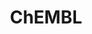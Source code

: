 ---
layout: default
bigquery: https://console.cloud.google.com/bigquery?p=patents-public-data&d=ebi_chembl&page=dataset
citation: '"The ChEMBL database in 2017." Anna Gaulton, Anne Hersey, Michał Nowotka,
  A Patrícia Bento, Jon Chambers, David Mendez, Prudence Mutowo, Francis Atkinson,
  Louisa J Bellis, Elena Cibrián-Uhalte, Mark Davies, Nathan Dedman, Anneli Karlsson,
  María Paula Magariños, John P Overington, George Papadatos, Ines Smit, Andrew R
  Leach Nucleic acids Research (2017) 45 (Database Issue), D945-D954'
contributors: European Bioinformatics Institute
cost: None
description: ChEMBL Data is a manually curated database of small molecules used in
  drug discovery, including information about existing patented drugs.
documentation: 'schema: https://www.ebi.ac.uk/chembl/db_schema


  '
last_edit: Mon, 04 Apr 2022 19:07:30 GMT
location: https://console.cloud.google.com/marketplace/product/google_patents_public_datasets/chembl
maintained_by: EMBL-EBI, an outstation of European Molecular Biology Laboratory
related_publications: '

  ChEMBL: towards direct deposition of bioassay data.


  Mendez D, Gaulton A, Bento AP, Chambers J, De Veij M, Félix E, Magariños MP, Mosquera
  JF, Mutowo P, Nowotka M, Gordillo-Marañón M, Hunter F, Junco L, Mugumbate G, Rodriguez-Lopez
  M, Atkinson F, Bosc N, Radoux CJ, Segura-Cabrera A, Hersey A, Leach AR.


  — Nucleic Acids Res. 2019; 47(D1):D930-D940. doi: 10.1093/nar/gky1075

  '
schema_fields: '[''std_act_id'', ''nda_type'', ''class_type'', ''level1_description'',
  ''frac_code'', ''mc_organism'', ''first_page'', ''first_approval'', ''mc_tax_id'',
  ''withdrawn_flag'', ''bao_id'', ''mutation'', ''assay_cell_type'', ''withdrawn_year'',
  ''src_compound_id'', ''ddd_units'', ''smid'', ''compd_id'', ''assay_test_type'',
  ''entity_id'', ''binding_site_comment'', ''withdrawn_country'', ''canonical_smiles'',
  ''parameter_type'', ''as_id'', ''metabolite_record_id'', ''standard_units'', ''first_in_class'',
  ''tid_fixed'', ''country'', ''level3_description'', ''assay_strain'', ''mecref_id'',
  ''ref_type'', ''qudt_units'', ''qed_weighted'', ''idx'', ''class_level'', ''aspect'',
  ''stem'', ''protclasssyn_id'', ''published_value'', ''trade_name'', ''level1'',
  ''units'', ''src_id'', ''mol_atc_id'', ''direct_interaction'', ''cell_id'', ''research_stem'',
  ''caloha_id'', ''alert_set_id'', ''dosed_ingredient'', ''pathway_key'', ''published_relation'',
  ''product_id'', ''topical'', ''downgraded'', ''actsm_id'', ''standard_type'', ''job_id'',
  ''parenteral'', ''aromatic_rings'', ''submission_date'', ''availability_type'',
  ''mol_hrac_id'', ''potential_duplicate'', ''assay_tissue'', ''entity_type'', ''irac_class_id'',
  ''assay_category'', ''ap_id'', ''chembl_id'', ''doi'', ''go_id'', ''protein_class_synonym'',
  ''alogp'', ''acd_most_bpka'', ''last_page'', ''issue'', ''l3'', ''mc_target_accession'',
  ''patent_use_code'', ''src_assay_id'', ''mechanism_comment'', ''parent_molregno'',
  ''indication_class'', ''black_box_warning'', ''tbl'', ''db_version'', ''curation_comment'',
  ''therapeutic_flag'', ''chebi_par_id'', ''active_ingredient'', ''site_name'', ''published_units'',
  ''indref_id'', ''tissue_id'', ''inorganic_flag'', ''targrel_id'', ''acd_logp'',
  ''prediction_method'', ''warnref_id'', ''warning_type'', ''mol_frac_id'', ''cell_source_tissue'',
  ''usan_stem_definition'', ''data_validity_comment'', ''major_class'', ''mw_freebase'',
  ''normal_range_max'', ''natural_product'', ''usan_year'', ''variant_id'', ''previous_company'',
  ''short_name'', ''chirality'', ''cl_lincs_id'', ''num_lipinski_ro5_violations'',
  ''volume'', ''synonyms'', ''cx_most_bpka'', ''prod_pat_id'', ''cell_source_organism'',
  ''patent_id'', ''cidx'', ''standard_flag'', ''l8'', ''src_short_name'', ''hbd'',
  ''aidx'', ''version'', ''l6'', ''compsyn_id'', ''sei'', ''substrate_record_id'',
  ''disease_efficacy'', ''full_mwt'', ''applicant_full_name'', ''site_residues'',
  ''mechanism_of_action'', ''full_molformula'', ''parent_type'', ''doc_id'', ''pchembl_value'',
  ''route'', ''relation'', ''published_type'', ''frac_class_id'', ''annotation'',
  ''activity_count'', ''ridx'', ''mw_monoisotopic'', ''tax_id'', ''clo_id'', ''orig_description'',
  ''ro3_pass'', ''hba_lipinski'', ''assay_class_id'', ''irac_code'', ''l4'', ''abstract'',
  ''journal'', ''hrac_code'', ''toid'', ''component_id'', ''start_position'', ''company'',
  ''assay_tax_id'', ''site_id'', ''active_molregno'', ''withdrawn_class'', ''dosage_form'',
  ''ddd_comment'', ''assay_subcellular_fraction'', ''set_name'', ''assay_organism'',
  ''atc_code'', ''component_type'', ''value'', ''ddd_admr'', ''source'', ''standard_inchi'',
  ''alert_id'', ''organism'', ''acd_logd'', ''priority'', ''l7'', ''metref_id'', ''rgid'',
  ''rtb'', ''num_ro5_violations'', ''comments'', ''component_synonym'', ''drugind_id'',
  ''lle'', ''target_type'', ''src_description'', ''homologue'', ''sitecomp_id'', ''cx_logd'',
  ''molecular_species'', ''cell_description'', ''status'', ''delist_flag'', ''pubmed_id'',
  ''ref_id'', ''assay_source'', ''isoform'', ''mc_target_type'', ''assay_param_id'',
  ''who_name'', ''updated_on'', ''pathway_id'', ''uo_units'', ''creation_date'', ''updated_by'',
  ''enzyme_tid'', ''cellosaurus_id'', ''warning_year'', ''drug_record_id'', ''source_domain_id'',
  ''related_tid'', ''usan_substem'', ''relationship_type'', ''domain_id'', ''level4'',
  ''level4_description'', ''level2'', ''smarts'', ''max_phase_for_ind'', ''log_id'',
  ''usan_stem'', ''warning_description'', ''description'', ''target_desc'', ''usan_stem_id'',
  ''upper_value'', ''compound_key'', ''cell_name'', ''predbind_id'', ''cx_logp'',
  ''label'', ''alert_name'', ''structure_type'', ''normal_range_min'', ''tid'', ''approval_date'',
  ''domain_type'', ''type'', ''standard_inchi_key'', ''met_comment'', ''stat'', ''level5'',
  ''hrac_class_id'', ''bto_id'', ''standard_value'', ''psa'', ''relationship'', ''cpd_str_alert_id'',
  ''confidence_score'', ''sequence_md5sum'', ''mec_id'', ''res_stem_id'', ''molecular_mechanism'',
  ''accession'', ''curated_by'', ''met_id'', ''ref_url'', ''ingredient'', ''targcomp_id'',
  ''mesh_heading'', ''ddd_id'', ''warning_class'', ''ddd_value'', ''bao_endpoint'',
  ''result_flag'', ''warning_country'', ''hbd_lipinski'', ''confidence'', ''oc_id'',
  ''bei'', ''pref_name'', ''molecule_type'', ''biocomp_id'', ''doc_type'', ''strength'',
  ''polymer_flag'', ''text_value'', ''drug_product_flag'', ''l1'', ''protein_class_id'',
  ''parent_go_id'', ''patent_no'', ''authors'', ''max_phase'', ''standard_relation'',
  ''efo_id'', ''relationship_desc'', ''standard_text_value'', ''parent_id'', ''hba'',
  ''selectivity_comment'', ''mol_irac_id'', ''level2_description'', ''cx_most_apka'',
  ''publication_number'', ''who_extra'', ''efo_term'', ''molregno'', ''oral'', ''definition'',
  ''standard_upper_value'', ''warning_id'', ''l5'', ''heavy_atoms'', ''cell_ontology_id'',
  ''prodrug'', ''ass_cls_map_id'', ''level3'', ''mesh_id'', ''assay_desc'', ''comp_go_id'',
  ''le'', ''domain_name'', ''acd_most_apka'', ''met_conversion'', ''uberon_id'', ''action_type'',
  ''enzyme_name'', ''withdrawn_reason'', ''drug_substance_flag'', ''helm_notation'',
  ''target_mapping'', ''last_active'', ''subgroup'', ''db_source'', ''title'', ''end_position'',
  ''molsyn_id'', ''l2'', ''assay_type'', ''species_group_flag'', ''co_stem_id'', ''molfile'',
  ''path'', ''mc_target_name'', ''record_id'', ''activity_comment'', ''cell_source_tax_id'',
  ''patent_expire_date'', ''protein_class_desc'', ''innovator_company'', ''stem_class'',
  ''syn_type'', ''activity_id'', ''year'', ''ad_type'', ''comp_class_id'', ''compound_name'',
  ''formulation_id'', ''name'', ''parameter_value'', ''bao_format'', ''sequence'',
  ''num_alerts'', ''assay_id'', ''domain_description'']'
shortname: chembl
tags:
- biotechnology
- health
- chemical
- bioinformatics
- medical
terms_of_use: CC BY-SA 3.0
title: ChEMBL
uuid: e232a192-965c-4ec9-904c-155b6dfe56c5
---